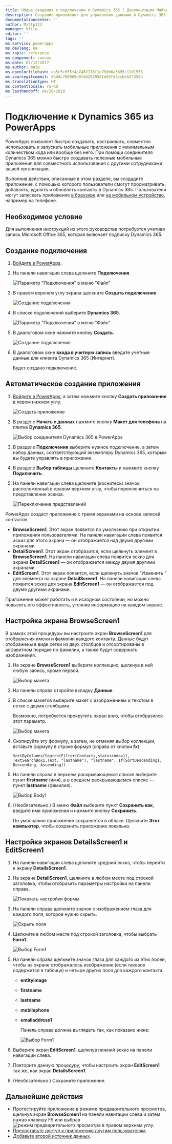 ```yaml
---
title: Общие сведения о подключении к Dynamics 365 | Документация Майкрософт
description: Создание приложения для управления данными в Dynamics 365
documentationcenter: ''
author: Mattp123
manager: kfile
editor: ''
tags: ''
ms.service: powerapps
ms.devlang: na
ms.topic: reference
ms.component: canvas
ms.date: 07/12/2017
ms.author: matp
ms.openlocfilehash: ea5c5c655f4e7462178f1e79db6a3695c11d1556
ms.sourcegitcommit: 8bd4c700969d0fd42950581e03fd5ccbb5273584
ms.translationtype: HT
ms.contentlocale: ru-RU
ms.lasthandoff: 04/26/2018
---
```

# <a name="connect-to-dynamics-365-from-powerapps"></a>Подключение к Dynamics 365 из PowerApps
PowerApps позволяет быстро создавать, настраивать, совместно использовать и запускать мобильные приложения с минимальным количеством кода или вообще без него. При помощи соединителя Dynamics 365 можно быстро создавать полезные мобильные приложения для совместного использования с другими сотрудниками вашей организации.

Выполнив действия, описанные в этом разделе, вы создадите приложение, с помощью которого пользователи смогут просматривать, добавлять, удалять и обновлять контакты в Dynamics 365. Пользователи могут запускать приложение [в браузере](../../../user/run-app-browser.md) или [на мобильном устройстве](../../../user/run-app-client.md), например на телефоне.

## <a name="prerequisite"></a>Необходимое условие
Для выполнения инструкций из этого руководства потребуется учетная запись Microsoft Office 365, которая включает подписку Dynamics 365.

## <a name="create-a-connection"></a>Создание подключения
1. [Войдите в PowerApps](https://web.powerapps.com/).
2. На панели навигации слева щелкните **Подключения**.
   
    ![Параметр "Подключения" в меню "Файл"](./media/connection-dynamics-crmonline/file-connections.png)
3. В правом верхнем углу экрана щелкните **Создать подключение**.
   
    ![Создание подключения](./media/connection-dynamics-crmonline/new-connection.png)
4. В списке подключений выберите **Dynamics 365**.
   
    ![Параметр "Подключения" в меню "Файл"](./media/connection-dynamics-crmonline/connection-d365.png)
5. В диалоговом окне нажмите кнопку **Создать**.
   
    ![Создание подключения](./media/connection-dynamics-crmonline/create-connection.png)
6. В диалоговом окне **входа в учетную запись** введите учетные данные для клиента Dynamics 365 (Интернет).
   
    Будет создано подключение.

## <a name="generate-an-app-automatically"></a>Автоматическое создание приложения
1. [Войдите в PowerApps](https://web.powerapps.com/), а затем нажмите кнопку **Создать приложение** в левом нижнем углу.
   
    ![Создать приложение](./media/connection-dynamics-crmonline/new-app.png)
2. В разделе **Начать с данных** нажмите кнопку **Макет для телефона** на плитке **Dynamics 365**.
   
    ![Выбор соединителя Dynamics 365 в PowerApps](./media/connection-dynamics-crmonline/phonelayout.png)
3. В разделе **Подключения** выберите нужное подключение, а затем набор данных, соответствующий экземпляру Dynamics 365, которым вы будете управлять в приложении.
4. В разделе **Выбор таблицы** щелкните **Контакты** и нажмите кнопку **Подключить**.
5. На панели навигации слева щелкните (коснитесь) значок, расположенный в правом верхнем углу, чтобы переключиться на представление эскиза.
   
    ![Переключение представлений](./media/connection-dynamics-crmonline/toggle-view.png)

PowerApps создаст приложение с тремя экранами на основе записей контактов.

* **BrowseScreen1**. Этот экран появится по умолчанию при открытии приложения пользователями. На панели навигации слева появится эскиз для этого экрана — он отображается над двумя другими экранами.
* **DetailScreen1**. Этот экран отобразится, если щелкнуть элемент в **BrowseScreen1**.  На панели навигации слева появится эскиз для экрана **DetailScreen1** — он отображается между двумя другими экранами.
* **EditScreen1**. Этот экран появится, если щелкнуть значок "Изменить " для элемента на экране **DetailScreen1**. На панели навигации слева появится эскиз для экрана **EditScreen1** — он отображается под двумя другими экранами.

Приложение может работать и в исходном состоянии, но можно повысить его эффективность, уточнив информацию на каждом экране.

## <a name="customize-browsescreen1"></a>Настройка экрана BrowseScreen1
В рамках этой процедуры вы настроите экран **BrowseScreen1** для отображения имени и фамилии каждого контакта. Данные будут отображены в виде сетки из двух столбцов и отсортированы в алфавитном порядке по фамилии, а также будут содержать изображения.

1. На экране **BrowseScreen1** выберите коллекцию, щелкнув в ней любую запись, кроме первой.
   
    ![Выбор макета](./media/connection-dynamics-crmonline/select-gallery.png)
2. На панели справа откройте вкладку **Данные**.
3. В списке макетов выберите макет с изображением и текстом в сетке с двумя столбцами.
   
    Возможно, потребуется прокрутить экран вниз, чтобы отобразился этот параметр.
   
    ![Выбор макета](./media/connection-dynamics-crmonline/select-layout.png)
4. Скопируйте эту формулу, а затем, не отменяя выбор коллекции, вставьте формулу в строке формул (справа от кнопки **fx**):
   
    `SortByColumns(Search(Filter(Contacts,statuscode=1), TextSearchBox1.Text, "lastname"), "lastname", If(SortDescending1, Descending, Ascending))`
5. На панели справа в верхнем раскрывающемся списке выберите пункт **firstname** (имя), а в среднем раскрывающемся списке — пункт **lastname** (фамилия).
   
    ![Выбор Body1](./media/connection-dynamics-crmonline/firstname-lastname.png)
6. (Необязательно.) В меню **Файл** выберите пункт **Сохранить как**, введите имя приложения и нажмите кнопку **Сохранить**.
   
    По умолчанию приложение сохраняется в облаке. Щелкните **Этот компьютер**, чтобы сохранить приложение локально.

## <a name="customize-detailsscreen1-and-editscreen1"></a>Настройка экранов DetailsScreen1 и EditScreen1
1. На панели навигации слева щелкните средний эскиз, чтобы перейти к экрану **DetailsScreen1**.
2. На экране **DetailScreen1**, щелкните в любом месте под строкой заголовка, чтобы отобразить параметры настройки на панели справа.
   
    ![Показать настройки формы](./media/connection-dynamics-crmonline/show-customization.png)
3. На панели справа щелкните значок с изображением глаза для каждого поля, которое нужно скрыть.
   
    ![Скрыть поля](./media/connection-dynamics-crmonline/hide-field.png)
4. Щелкните в любом месте под строкой заголовка, чтобы выбрать **Form1**.
   
    ![Выбор Form1](./media/connection-dynamics-crmonline/select-form1.png)
5. На панели справа щелкните значок глаза для каждого из этих полей, чтобы на экране отображалось изображение (если таковое содержится в таблице) и четыре других поля для каждого контакта:
   
   * **entityimage**
   * **firstname**
   * **lastname**
   * **mobilephone**
   * **emailaddress1**
     
     Панель справа должна выглядеть так, как показано ниже:
     
     ![Выбор Form1](./media/connection-dynamics-crmonline/show-fields.png)
6. Выберите экран **EditScreen1**, щелкнув нижний эскиз на панели навигации слева.
7. Повторите данную процедуру, чтобы настроить экран **EditScreen1** так же, как экран **DetailsScreen1**.
8. (Необязательно.) Сохраните приложение.

## <a name="next-steps"></a>Дальнейшие действия
* Протестируйте приложение в режиме предварительного просмотра, щелкнув экран **BrowseScreen1** на панели навигации слева и затем нажав клавишу F5 или выбрав ![режим предварительного просмотра](./media/connection-dynamics-crmonline/runpowerapp.png) в правом верхнем углу.
* [Предоставьте доступ к приложению другим пользователям](../share-app.md).
* [Добавьте второй источник данных](../add-data-connection.md).

